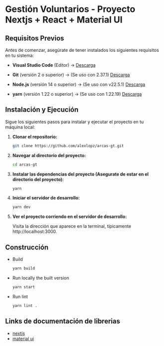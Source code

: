 # Gestión Voluntarios - Proyecto Nextjs + React + Material UI

## Requisitos Previos

Antes de comenzar, asegúrate de tener instalados los siguientes requisitos en tu sistema:

- **Visual Studio Code** (Editor) ->  [Descarga](https://code.visualstudio.com/download)

- **Git** (versión 2 o superior) -> (Se uso con 2.37.1) [Descarga](https://git-scm.com/download/win)
- **Node.js** (versión 14 o superior) -> (Se uso con v22.5.1) [Descarga](https://nodejs.org/)
- **yarn** (versión 1.22 o superior) -> (Se uso con 1.22.19) [Descarga](https://yarnpkg.com/)

## Instalación y Ejecución

Sigue los siguientes pasos para instalar y ejecutar el proyecto en tu máquina local:

1. **Clonar el repositorio:**

   ```bash
   git clone https://github.com/alexlopz/arcas-gt.git
   ```

2. **Navegar al directorio del proyecto:**

   ```bash
   cd arcas-gt
   ```

3. **Instalar las dependencias del proyecto (Asegurate de estar en el directorio del proyecto):**

   ```bash
   yarn
   ```

4. **Iniciar el servidor de desarrollo:**

   ```bash
   yarn dev

   ```

5. **Ver el proyecto corriendo en el servidor de desarrollo:**

   Visita la dirección que aparece en la terminal, típicamente http://localhost:3000.

## Construcción

- Build

  ```bash
  yarn build
  ```

- Run locally the built version

  ```bash
  yarn start
  ```

- Run lint

  ```sh
  yarn lint .
  ```

## Links de documentación de librerias

- [nextjs](https://nextjs.org/docs/getting-started)
- [material ui](https://mui.com/material-ui/getting-started/)
